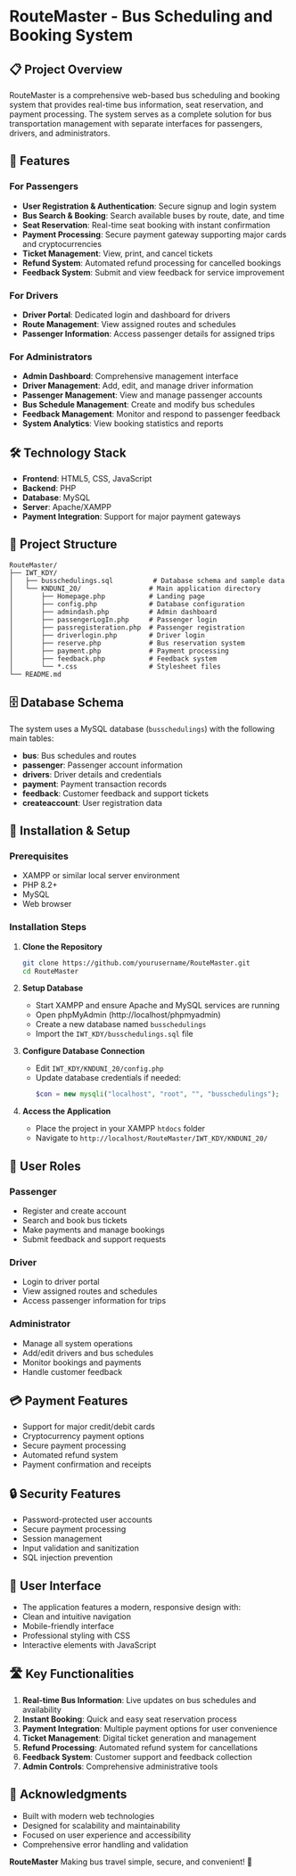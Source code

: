 # RouteMaster - Bus Scheduling and Booking System

## 📋 Project Overview

RouteMaster is a comprehensive web-based bus scheduling and booking system that provides real-time bus information, seat reservation, and payment processing. The system serves as a complete solution for bus transportation management with separate interfaces for passengers, drivers, and administrators.

## 🚀 Features

### For Passengers
- **User Registration & Authentication**: Secure signup and login system
- **Bus Search & Booking**: Search available buses by route, date, and time
- **Seat Reservation**: Real-time seat booking with instant confirmation
- **Payment Processing**: Secure payment gateway supporting major cards and cryptocurrencies
- **Ticket Management**: View, print, and cancel tickets
- **Refund System**: Automated refund processing for cancelled bookings
- **Feedback System**: Submit and view feedback for service improvement

### For Drivers
- **Driver Portal**: Dedicated login and dashboard for drivers
- **Route Management**: View assigned routes and schedules
- **Passenger Information**: Access passenger details for assigned trips

### For Administrators
- **Admin Dashboard**: Comprehensive management interface
- **Driver Management**: Add, edit, and manage driver information
- **Passenger Management**: View and manage passenger accounts
- **Bus Schedule Management**: Create and modify bus schedules
- **Feedback Management**: Monitor and respond to passenger feedback
- **System Analytics**: View booking statistics and reports

## 🛠️ Technology Stack

- **Frontend**: HTML5, CSS, JavaScript
- **Backend**: PHP
- **Database**: MySQL
- **Server**: Apache/XAMPP
- **Payment Integration**: Support for major payment gateways

## 📁 Project Structure

```
RouteMaster/
├── IWT_KDY/
│   ├── busschedulings.sql          # Database schema and sample data
│   └── KNDUNI_20/                 # Main application directory
│       ├── Homepage.php           # Landing page
│       ├── config.php             # Database configuration
│       ├── admindash.php          # Admin dashboard
│       ├── passengerLogIn.php     # Passenger login
│       ├── passregisteration.php  # Passenger registration
│       ├── driverlogin.php        # Driver login
│       ├── reserve.php            # Bus reservation system
│       ├── payment.php            # Payment processing
│       ├── feedback.php           # Feedback system
│       └── *.css                  # Stylesheet files
└── README.md
```

## 🗄️ Database Schema

The system uses a MySQL database (`busschedulings`) with the following main tables:

- **bus**: Bus schedules and routes
- **passenger**: Passenger account information
- **drivers**: Driver details and credentials
- **payment**: Payment transaction records
- **feedback**: Customer feedback and support tickets
- **createaccount**: User registration data

## 🚀 Installation & Setup

### Prerequisites
- XAMPP or similar local server environment
- PHP 8.2+ 
- MySQL
- Web browser

### Installation Steps

1. **Clone the Repository**
   ```bash
   git clone https://github.com/yourusername/RouteMaster.git
   cd RouteMaster
   ```

2. **Setup Database**
   - Start XAMPP and ensure Apache and MySQL services are running
   - Open phpMyAdmin (http://localhost/phpmyadmin)
   - Create a new database named `busschedulings`
   - Import the `IWT_KDY/busschedulings.sql` file

3. **Configure Database Connection**
   - Edit `IWT_KDY/KNDUNI_20/config.php`
   - Update database credentials if needed:
     ```php
     $con = new mysqli("localhost", "root", "", "busschedulings");
     ```

4. **Access the Application**
   - Place the project in your XAMPP `htdocs` folder
   - Navigate to `http://localhost/RouteMaster/IWT_KDY/KNDUNI_20/`

## 👥 User Roles

### Passenger
- Register and create account
- Search and book bus tickets
- Make payments and manage bookings
- Submit feedback and support requests

### Driver
- Login to driver portal
- View assigned routes and schedules
- Access passenger information for trips

### Administrator
- Manage all system operations
- Add/edit drivers and bus schedules
- Monitor bookings and payments
- Handle customer feedback

## 💳 Payment Features

- Support for major credit/debit cards
- Cryptocurrency payment options
- Secure payment processing
- Automated refund system
- Payment confirmation and receipts

## 🔒 Security Features

- Password-protected user accounts
- Secure payment processing
- Session management
- Input validation and sanitization
- SQL injection prevention

## 📱 User Interface
- The application features a modern, responsive design with:
- Clean and intuitive navigation
- Mobile-friendly interface
- Professional styling with CSS
- Interactive elements with JavaScript

## 🛣️ Key Functionalities

1. **Real-time Bus Information**: Live updates on bus schedules and availability
2. **Instant Booking**: Quick and easy seat reservation process
3. **Payment Integration**: Multiple payment options for user convenience
4. **Ticket Management**: Digital ticket generation and management
5. **Refund Processing**: Automated refund system for cancellations
6. **Feedback System**: Customer support and feedback collection
7. **Admin Controls**: Comprehensive administrative tools

## 🙏 Acknowledgments

- Built with modern web technologies
- Designed for scalability and maintainability
- Focused on user experience and accessibility
- Comprehensive error handling and validation

**RouteMaster** Making bus travel simple, secure, and convenient! 🚌
